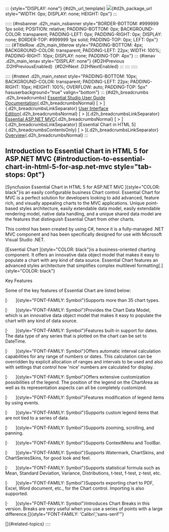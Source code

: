 ::: {style="DISPLAY: none"}
[](ms-xhelp:///?Id=d2h_url_template){#d2h_url_template} ![](!package_url!){#d2h_package_url style="WIDTH: 0px; DISPLAY: none; HEIGHT: 0px"}
:::

::::: {#nsbanner .d2h_main_nsbanner style="BORDER-BOTTOM: #999999 1px solid; POSITION: relative; PADDING-BOTTOM: 0px; BACKGROUND-COLOR: transparent; PADDING-LEFT: 0px; PADDING-RIGHT: 0px; DISPLAY: none; BORDER-TOP: #999999 1px solid; PADDING-TOP: 0px; LEFT: 0px"}
:::: {#TitleRow .d2h_main_titlerow style="PADDING-BOTTOM: 4px; BACKGROUND-COLOR: transparent; PADDING-LEFT: 22px; WIDTH: 100%; PADDING-RIGHT: 10px; DISPLAY: none; PADDING-TOP: 4px"}
::: {#ienav .d2h_main_ienav style="DISPLAY: none"}
[](ms-xhelp:///?Id=92f528ad-fdef-40ea-a0a7-1b6add0991d0){#D2HPrevious .D2HPreviousEnabled}  [](ms-xhelp:///?Id=6279dcdb-4c7c-4728-844e-52c67f0ff473){#D2HNext .D2HNextEnabled}
:::
::::
:::::

:::: {#nstext .d2h_main_nstext style="PADDING-BOTTOM: 10px; BACKGROUND-COLOR: transparent; PADDING-LEFT: 22px; PADDING-RIGHT: 10px; HEIGHT: 100%; OVERFLOW: auto; PADDING-TOP: 5px" hasuserbackground="true" valign="bottom"}
::: {#d2h_breadcrumbs .d2h_breadcrumbs}
[Essential Studio User Guide Documentation](ms-xhelp:///?Id=12457748-09e3-4d74-a240-8e049cedf030){.d2h_breadcrumbsNormal} [ \> ]{.d2h_breadcrumbsLinkSeparator} [User Interface Edition](ms-xhelp:///?Id=c29296b7-531c-413b-a0ec-488ca1f7f669){.d2h_breadcrumbsNormal} [ \> ]{.d2h_breadcrumbsLinkSeparator} [Essential ASP.NET MVC](ms-xhelp:///?Id=4b14e7d1-65c4-4f67-b1aa-2c37709905a5){.d2h_breadcrumbsNormal} [ \> ]{.d2h_breadcrumbsLinkSeparator} [Essential Chart in HTML 5]{.d2h_breadcrumbsContentsOnly} [ \> ]{.d2h_breadcrumbsLinkSeparator} [Overview](ms-xhelp:///?Id=92f528ad-fdef-40ea-a0a7-1b6add0991d0){.d2h_breadcrumbsNormal}
:::

## Introduction to Essential Chart in HTML 5 for ASP.NET MVC {#introduction-to-essential-chart-in-html-5-for-asp.net-mvc style="tab-stops: 0pt"}

[Syncfusion Essential Chart in HTML 5 for ASP.NET MVC ]{style="COLOR: black"}is an easily configurable business Chart control. Essential Chart for MVC is a perfect solution for developers looking to add advanced, feature rich, and visually appealing charts to the MVC applications. Unique point-based styles architecture, easily extendable data model, easily extendable rendering model, native data handling, and a unique shared data model are the features that distinguish Essential Chart from other charts.

This control has been created by using C#, hence it is a fully-managed .NET MVC component and has been specifically designed for use with Microsoft Visual Studio .NET.

[Essential Chart ]{style="COLOR: black"}is a business-oriented charting component. It offers an innovative data object model that makes it easy to populate a chart with any kind of data source. Essential Chart features an advanced styles architecture that simplifies complex multilevel formatting[.]{style="COLOR: black"}

Key Features

Some of the key features of Essential Chart are listed below:

[·      ]{style="FONT-FAMILY: Symbol"}Supports more than 35 chart types.

[·      ]{style="FONT-FAMILY: Symbol"}Provides the Chart Data Model, which is an innovative data object model that makes it easy to populate the chart with any kind of data source.

[·      ]{style="FONT-FAMILY: Symbol"}Features built-in support for dates. The data type of any series that is plotted on the chart can be set to DateTime.

[·      ]{style="FONT-FAMILY: Symbol"}Offers automatic interval calculation capabilities for any range of numbers or dates. This calculation can be overridden by explicit allocation of ranges and intervals to be used and also with settings that control how \'nice\' numbers are calculated for display.

[·      ]{style="FONT-FAMILY: Symbol"}Offers extensive customization possibilities of the legend. The position of the legend on the ChartArea as well as its representation aspects can all be completely customized.

[·      ]{style="FONT-FAMILY: Symbol"}Features modification of legend items by using events.

[·      ]{style="FONT-FAMILY: Symbol"}Supports custom legend items that are not tied to a series of data.

[·      ]{style="FONT-FAMILY: Symbol"}Supports zooming, scrolling, and panning.

[·      ]{style="FONT-FAMILY: Symbol"}Supports ContextMenu and ToolBar.

[·      ]{style="FONT-FAMILY: Symbol"}Supports Watermark, ChartSkins, and ChartSeriesSkins, for good look and feel.

[·      ]{style="FONT-FAMILY: Symbol"}Supports statistical formula such as Mean, Standard Deviation, Variance, Distributions, t-test, f-test, z-test, etc.

[·      ]{style="FONT-FAMILY: Symbol"}Supports exporting chart to PDF, Excel, Word document, etc., for the Chart control. Importing is also supported.

[·      ]{style="FONT-FAMILY: Symbol"}Introduces Chart Breaks in this version. Breaks are very useful when you use a series of points with a large difference.[]{style="FONT-FAMILY: 'Calibri','sans-serif'"}

[]{#related-topics}
::::
